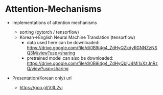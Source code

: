 # Attention-Mechanisms
* Implementations of attention mechanisms
    * sorting (pytorch / tensorflow)
    * Korean->English Neural Machine Translation (tensorflow)
        * data used here can be downloaded: https://drive.google.com/file/d/0B9i4g4_ZdHyQZkdyRGNNZzNSQ3M/view?usp=sharing
        * pretrained model can also be downloaded: https://drive.google.com/file/d/0B9i4g4_ZdHyQbjU4Mi1xXzJnRzQ/view?usp=sharing
        

* Presentation(Korean only) url
    * https://goo.gl/V3L2vi
